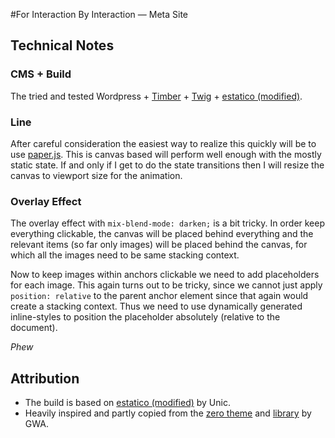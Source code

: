 #For Interaction By Interaction — Meta Site

## Technical Notes

### CMS + Build
The tried and tested Wordpress + [Timber](http://upstatement.com/timber/) + [Twig](http://twig.sensiolabs.org/) + [estatico (modified)](https://github.com/unic/estatico).

### Line
After careful consideration the easiest way to realize this quickly will be to use [paper.js](http://paperjs.org). This is canvas based will perform well enough with the mostly static state. If and only if I get to do the state transitions then I will resize the canvas to viewport size for the animation.

### Overlay Effect

The overlay effect with  `mix-blend-mode: darken;` is a bit tricky.
In order keep everything clickable, the canvas will be placed behind everything and the relevant items (so far only images) will be placed behind the canvas, for which all the images need to be same stacking context.

Now to keep images within anchors clickable we need to add placeholders for each image. This again turns out to be tricky, since we cannot just apply `position: relative` to the parent anchor element since that again would create a stacking context. Thus we need to use dynamically generated inline-styles to position the placeholder absolutely (relative to the document).

*Phew*

## Attribution

- The build is based on [estatico (modified)](https://github.com/unic/estatico) by Unic.
- Heavily inspired and partly copied from the [zero theme](https://github.com/gwa/zero) and [library](https://github.com/gwa/zero-library) by GWA.

